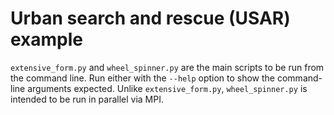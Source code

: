 # Urban search and rescue (USAR) example

`extensive_form.py` and `wheel_spinner.py` are the main scripts to be run from the command line. Run either with the `--help` option to show the command-line arguments expected. Unlike `extensive_form.py`, `wheel_spinner.py` is intended to be run in parallel via MPI.
